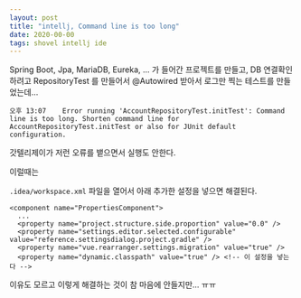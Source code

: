 ```yaml
---
layout: post
title: "intellj, Command line is too long"
date: 2020-00-00
tags: shovel intellj ide
---
```


Spring Boot, Jpa, MariaDB, Eureka, ... 가 들어간 프로젝트를 만들고, DB 연결확인하려고 RepositoryTest 를 만들어서 @Autowired 받아서 로그만 찍는 테스트를 만들었는데...

```
오후 13:07	Error running 'AccountRepositoryTest.initTest': Command line is too long. Shorten command line for AccountRepositoryTest.initTest or also for JUnit default configuration.
```

갓텔리제이가 저런 오류를 뱉으면서 실행도 안한다.

이럴때는

`.idea/workspace.xml` 파일을 열어서 아래 추가한 설정을 넣으면 해결된다.

```
<component name="PropertiesComponent">
  ...
  <property name="project.structure.side.proportion" value="0.0" />
  <property name="settings.editor.selected.configurable" value="reference.settingsdialog.project.gradle" />
  <property name="vue.rearranger.settings.migration" value="true" />
  <property name="dynamic.classpath" value="true" /> <!-- 이 설정을 넣는다 -->
```

이유도 모르고 이렇게 해결하는 것이 참 마음에 안들지만... ㅠㅠ
